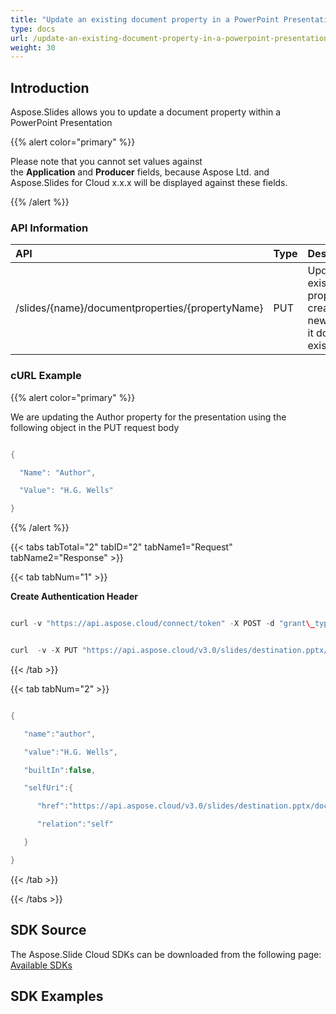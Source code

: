 ```yaml
---
title: "Update an existing document property in a PowerPoint Presentation"
type: docs
url: /update-an-existing-document-property-in-a-powerpoint-presentation/
weight: 30
---
```


## **Introduction**
Aspose.Slides allows you to update a document property within a PowerPoint Presentation

{{% alert color="primary" %}} 

Please note that you cannot set values against the **Application** and **Producer** fields, because Aspose Ltd. and Aspose.Slides for Cloud x.x.x will be displayed against these fields.

{{% /alert %}} 
### **API Information**

|**API**|**Type**|**Description**|**Swagger Link**|
| :- | :- | :- | :- |
|/slides/{name}/documentproperties/{propertyName}|PUT|Updates a existing property or creates a new one if it does not exist|[PutSlidesSetDocumentProperty](https://apireference.aspose.cloud/slides/#/Properties/PutSlidesSetDocumentProperty)|
### **cURL Example**
{{% alert color="primary" %}} 

We are updating the Author property for the presentation using the following object in the PUT request body

```java

{

  "Name": "Author",

  "Value": "H.G. Wells"

}

```

{{% /alert %}} 

{{< tabs tabTotal="2" tabID="2" tabName1="Request" tabName2="Response" >}}

{{< tab tabNum="1" >}}

**Create Authentication Header**

```java

curl -v "https://api.aspose.cloud/connect/token" -X POST -d "grant\_type=client\_credentials&client\_id=78946fb4-3bd4-4d3e-b309-f9e2ff9ac6f9&client\_secret=b125f13bf6b76ed81ee990142d841195" -H "Content-Type: application/x-www-form-urlencoded" -H "Accept: application/json"

```

```java

curl  -v -X PUT "https://api.aspose.cloud/v3.0/slides/destination.pptx/documentProperties/author" -H "Content-Type: application/json" -H "Authorization: Bearer eyJhbGciOiJSUzI1NiIsInR5cCI6IkpXVCJ9.eyJuYmYiOjE1NjAwMzAxODIsImV4cCI6MTU2MDExNjU4MiwiaXNzIjoiaHR0cHM6Ly9hcGkuYXNwb3NlLmNsb3VkIiwiYXVkIjpbImh0dHBzOi8vYXBpLmFzcG9zZS5jbG91ZC9yZXNvdXJjZXMiLCJhcGkucGxhdGZvcm0iLCJhcGkucHJvZHVjdHMiXSwiY2xpZW50X2lkIjoiNzg5NDZmYjQtM2JkNC00ZDNlLWIzMDktZjllMmZmOWFjNmY5Iiwic2NvcGUiOlsiYXBpLnBsYXRmb3JtIiwiYXBpLnByb2R1Y3RzIl19.B7t3H8soqjjEpA9L66rUtVpD8Z5cOETu\_A0bzTRAzF2RVa5zA9OvOvErrjkTYF\_6mqyM\_-1bzH2ARAkPPS14FpDclZuZ3NTpuzJjMbE0Gt02OMGFyXcPIuhpah5Y\_yxb7pLB0MUvn9U2HDdAGmRqxusGzaoacQhmHYBH6Y39NAkomTp1J6Qu-FHRC19JER-Y\_WdXqGRYbi\_IULgGxZ9jaATjvzFaG27ao6UKzem\_SOD7mauudJOaLMQ5n17\_Jjj3FGISuxMdiyjf3NEMGBK9pBcwtzrlBJvcW1YsFU5v6tujGFOaDIuTGGQYAjgGB2I3VPjjGxmguTxjT9Xm6mORZw" --ssl-no-revoke -d "{'Name': 'Author', 'Value': 'H.G. Wells'}"

```

{{< /tab >}}

{{< tab tabNum="2" >}}

```java

{

   "name":"author",

   "value":"H.G. Wells",

   "builtIn":false,

   "selfUri":{

      "href":"https://api.aspose.cloud/v3.0/slides/destination.pptx/documentProperties/author",

      "relation":"self"

   }

}

```

{{< /tab >}}

{{< /tabs >}}
## **SDK Source**
The Aspose.Slide Cloud SDKs can be downloaded from the following page: [Available SDKs](/slides/available-sdks/)
## **SDK Examples**
